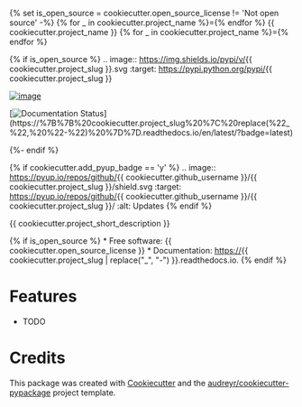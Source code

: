 {% set is\_open\_source = cookiecutter.open\_source\_license != 'Not
open source' -%} {% for \_ in cookiecutter.project\_name %}={% endfor %}
{{ cookiecutter.project\_name }} {% for \_ in cookiecutter.project\_name
%}={% endfor %}

{% if is\_open\_source %} .. image:: <https://img.shields.io/pypi/v/>{{
cookiecutter.project\_slug }}.svg :target:
<https://pypi.python.org/pypi/>{{ cookiecutter.project\_slug }}

[![image](https://img.shields.io/travis/%7B%7B%20cookiecutter.github_username%20%7D%7D/%7B%7B%20cookiecutter.project_slug%20%7D%7D.svg)](https://travis-ci.org/%7B%7B%20cookiecutter.github_username%20%7D%7D/%7B%7B%20cookiecutter.project_slug%20%7D%7D)

[![Documentation Status](https://readthedocs.org/projects/%7B%7B%20cookiecutter.project_slug%20%7C%20replace(%22_%22,%20%22-%22)%20%7D%7D/badge/?version=latest)](https://%7B%7B%20cookiecutter.project_slug%20%7C%20replace(%22_%22,%20%22-%22)%20%7D%7D.readthedocs.io/en/latest/?badge=latest)

{%- endif %}

{% if cookiecutter.add\_pyup\_badge == 'y' %} .. image::
<https://pyup.io/repos/github/>{{ cookiecutter.github\_username }}/{{
cookiecutter.project\_slug }}/shield.svg :target:
<https://pyup.io/repos/github/>{{ cookiecutter.github\_username }}/{{
cookiecutter.project\_slug }}/ :alt: Updates {% endif %}

{{ cookiecutter.project\_short\_description }}

{% if is\_open\_source %} \* Free software: {{
cookiecutter.open\_source\_license }} \* Documentation: <https://>{{
cookiecutter.project\_slug | replace("\_", "-") }}.readthedocs.io. {%
endif %}

Features
========

-   TODO

Credits
=======

This package was created with
[Cookiecutter](https://github.com/audreyr/cookiecutter) and the
[audreyr/cookiecutter-pypackage](https://github.com/audreyr/cookiecutter-pypackage)
project template.
